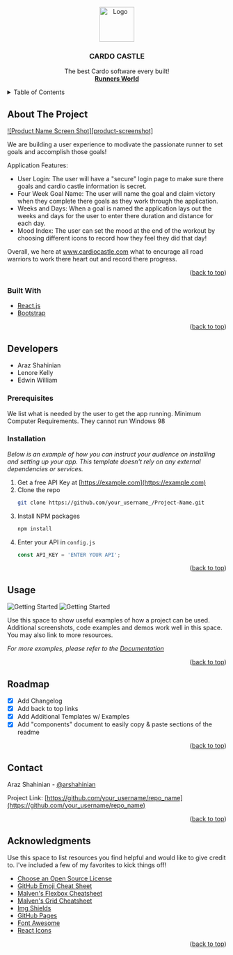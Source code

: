 <div id="top"></div>

<!-- PROJECT LOGO -->
<br />
<div align="center">
  <a href="TBD">
    <img src="images/logo.png" alt="Logo" width="80" height="80">
  </a>

  <h3 align="center">CARDO CASTLE</h3>

  <p align="center">
    The best Cardo software every built!
    <br />
    <a href="https://en.wikipedia.org/wiki/Runner's_World"><strong>Runners World</strong></a>       
  </p>
</div>



<!-- TABLE OF CONTENTS -->
<details>
  <summary>Table of Contents</summary>
  <ol>
    <li>
      <a href="#about-the-project">About The Project</a>
      <ul>
        <li><a href="#built-with">Built With</a></li>
      </ul>
    </li>
    <li>
      <a href="#getting-started">Getting Started</a>
      <ul>
        <li><a href="#prerequisites">Prerequisites</a></li>
        <li><a href="#installation">Installation</a></li>
      </ul>
    </li>
    <li><a href="#usage">Usage</a></li>
    <li><a href="#roadmap">Roadmap</a></li>
    <li><a href="#contributing">Contributing</a></li>
    <li><a href="#license">License</a></li>
    <li><a href="#contact">Contact</a></li>
    <li><a href="#acknowledgments">Acknowledgments</a></li>
  </ol>
</details>

<!-- ABOUT THE PROJECT -->
## About The Project

[![Product Name Screen Shot][product-screenshot]](https://example.com)

We are building a user experience to modivate the passionate runner to set goals and accomplish those goals!

Application Features:
* User Login: The user will have a "secure" login page to make sure there goals and cardio castle information is secret.
* Four Week Goal Name: The user will name the goal and claim victory when they complete there goals as they work through the application.
* Weeks and Days: When a goal is named the application lays out the weeks and days for the user to enter there duration and distance for each day.
* Mood Index: The user can set the mood at the end of the workout by choosing different icons to record how they feel they did that day!

Overall, we here at www.cardiocastle.com what to encurage all road warriors to work there heart out and record there progress.

<p align="right">(<a href="#top">back to top</a>)</p>

### Built With

* [React.js](https://reactjs.org/)
* [Bootstrap](https://getbootstrap.com)

<p align="right">(<a href="#top">back to top</a>)</p>

## Developers

* Araz Shahinian
* Lenore Kelly
* Edwin William

### Prerequisites

We list what is needed by the user to get the app running.  Minimum Computer Requirements. They cannot run Windows 98

### Installation

_Below is an example of how you can instruct your audience on installing and setting up your app. This template doesn't rely on any external dependencies or services._

1. Get a free API Key at [https://example.com](https://example.com)
2. Clone the repo
   ```sh
   git clone https://github.com/your_username_/Project-Name.git
   ```
3. Install NPM packages
   ```sh
   npm install
   ```
4. Enter your API in `config.js`
   ```js
   const API_KEY = 'ENTER YOUR API';
   ```

<p align="right">(<a href="#top">back to top</a>)</p>



<!-- USAGE EXAMPLES -->
## Usage
![Getting Started](./public/Capture-cardio_castle.JPG)
![Getting Started](./public/Capture-Login_page.JPG)

Use this space to show useful examples of how a project can be used. Additional screenshots, code examples and demos work well in this space. You may also link to more resources.

_For more examples, please refer to the [Documentation](https://example.com)_

<p align="right">(<a href="#top">back to top</a>)</p>



<!-- ROADMAP -->
## Roadmap

- [x] Add Changelog
- [x] Add back to top links
- [x] Add Additional Templates w/ Examples
- [x] Add "components" document to easily copy & paste sections of the readme

<p align="right">(<a href="#top">back to top</a>)</p>

<!-- CONTACT -->
## Contact

Araz Shahinian - [@arshahinian](arshahinian@gmail.com)

Project Link: [https://github.com/your_username/repo_name](https://github.com/your_username/repo_name)

<p align="right">(<a href="#top">back to top</a>)</p>

<!-- ACKNOWLEDGMENTS -->
## Acknowledgments

Use this space to list resources you find helpful and would like to give credit to. I've included a few of my favorites to kick things off!

* [Choose an Open Source License](https://choosealicense.com)
* [GitHub Emoji Cheat Sheet](https://www.webpagefx.com/tools/emoji-cheat-sheet)
* [Malven's Flexbox Cheatsheet](https://flexbox.malven.co/)
* [Malven's Grid Cheatsheet](https://grid.malven.co/)
* [Img Shields](https://shields.io)
* [GitHub Pages](https://pages.github.com)
* [Font Awesome](https://fontawesome.com)
* [React Icons](https://react-icons.github.io/react-icons/search)

<p align="right">(<a href="#top">back to top</a>)</p>